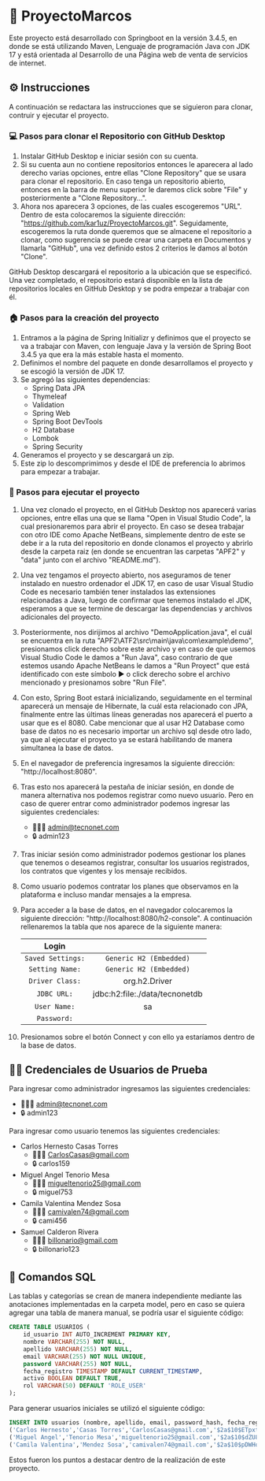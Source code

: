 # 📌 ProyectoMarcos
Este proyecto está desarrollado con Springboot en la versión 3.4.5, en donde se está utilizando Maven, Lenguaje de programación Java con JDK 17 y está orientada al Desarrollo de una Página web de venta de servicios de internet.

## ⚙️ Instrucciones 
A continuación se redactara las instrucciones que se siguieron para clonar, contruir y ejecutar el proyecto.

### 💻 Pasos para clonar el Repositorio con GitHub Desktop
1. Instalar GitHub Desktop e iniciar sesión con su cuenta.
2. Si su cuenta aun no contiene repositorios entonces le aparecera al lado derecho varias opciones, entre ellas "Clone Repository" que se usara para clonar el repositorio. En caso tenga un repositorio abierto, entonces en la barra de menu superior le daremos click sobre "File" y posteriormente a "Clone Repository...".
3. Ahora nos aparecera 3 opciones, de las cuales escogeremos "URL". Dentro de esta colocaremos la siguiente dirección: "https://github.com/kar1uz/ProyectoMarcos.git". Seguidamente, escogeremos la ruta donde queremos que se almacene el repositorio a clonar, como sugerencia se puede crear una carpeta en Documentos y llamarla "GitHub", una vez definido estos 2 criterios le damos al botón "Clone".

GitHub Desktop descargará el repositorio a la ubicación que se especificó. Una vez completado, el repositorio estará disponible en la lista de repositorios locales en GitHub Desktop y se podra empezar a trabajar con él.

### 🏠 Pasos para la creación del proyecto
1. Entramos a la página de Spring Initializr y definimos que el proyecto se va a trabajar con Maven, con lenguaje Java y la versión de Spring Boot 3.4.5 ya que era la más estable hasta el momento.
2. Definimos el nombre del paquete en donde desarrollamos el proyecto y se escogió la versión de JDK 17.
3. Se agregó las siguientes dependencias:
    - Spring Data JPA
    - Thymeleaf
    - Validation
    - Spring Web
    - Spring Boot DevTools
    - H2 Database
    - Lombok
    - Spring Security
4. Generamos el proyecto y se descargará un zip.
5. Este zip lo descomprimimos y desde el IDE de preferencia lo abrimos para empezar a trabajar.

### 🚀 Pasos para ejecutar el proyecto
1. Una vez clonado el proyecto, en el GitHub Desktop nos aparecerá varias opciones, entre ellas una que se llama "Open in Visual Studio Code", la cual presionaremos para abrir el proyecto. En caso se desea trabajar con otro IDE como Apache NetBeans, simplemente dentro de este se debe ir a la ruta del repositorio en donde clonamos el proyecto y abrirlo desde la carpeta raiz (en donde se encuentran las carpetas "APF2" y "data" junto con el archivo "README.md").
2. Una vez tengamos el proyecto abierto, nos aseguramos de tener instalado en nuestro ordenador el JDK 17, en caso de usar Visual Studio Code es necesario también tener instalados las extensiones relacionadas a Java, luego de confirmar que tenemos instalado el JDK, esperamos a que se termine de descargar las dependencias y archivos adicionales del proyecto.
3. Posteriormente, nos dirijimos al archivo "DemoApplication.java", el cuál se encuentra en la ruta "APF2\ATF2\src\main\java\com\example\demo", presionamos click derecho sobre este archivo y en caso de que usemos Visual Studio Code le damos a "Run Java", caso contrario de que estemos usando Apache NetBeans le damos a "Run Proyect" que está identificado con este símbolo ▶️ o click derecho sobre el archivo mencionado y presionamos sobre "Run File".
4. Con esto, Spring Boot estará inicializando, seguidamente en el terminal aparecerá un mensaje de Hibernate, la cuál esta relacionado con JPA, finalmente entre las últimas líneas generadas nos aparecerá el puerto a usar que es el 8080. Cabe mencionar que al usar H2 Database como base de datos no es necesario importar un archivo sql desde otro lado, ya que al ejecutar el proyecto ya se estará habilitando de manera simultanea la base de datos.
5. En el navegador de preferencia ingresamos la siguiente dirección: "http://localhost:8080".
6. Tras esto nos aparecerá la pestaña de iniciar sesión, en donde de manera alternativa nos podemos registrar como nuevo usuario. Pero en caso de querer entrar como administrador podemos ingresar las siguientes credenciales:
    * 👨🏻‍💼 admin@tecnonet.com
    * 🔒 admin123
7. Tras iniciar sesión como administrador podemos gestionar los planes que tenemos o deseamos registrar, consultar los usuarios registrados, los contratos que vigentes y los mensaje recibidos.
8. Como usuario podemos contratar los planes que observamos en la plataforma e incluso mandar mensajes a la empresa.
9. Para acceder a la base de datos, en el navegador colocaremos la siguiente dirección: "http://localhost:8080/h2-console". A continuación rellenaremos la tabla que nos aparece de la siguiente manera:

    |      Login      |                                |
    |:---------------:|:------------------------------:|
    |`Saved Settings:`|    `Generic H2 (Embedded)`     |
    |`Setting Name:`  |    `Generic H2 (Embedded)`     |
    |`Driver Class:`  |         org.h2.Driver          |
    |  `JDBC URL:`    | jdbc:h2:file:./data/tecnonetdb |
    |   `User Name:`  |             sa                 |
    |   `Password:`   |                                |

10. Presionamos sobre el botón Connect y con ello ya estaríamos dentro de la base de datos.

## 🧑‍💻 Credenciales de Usuarios de Prueba
Para ingresar como administrador ingresamos las siguientes credenciales:

* 👨🏻‍💼 admin@tecnonet.com
* 🔒 admin123

Para ingresar como usuario tenemos las siguientes credenciales:
- Carlos Hernesto Casas Torres
    * 👨🏻‍💼 CarlosCasas@gmail.com
    * 🔒 carlos159
- Miguel Angel Tenorio Mesa
    * 👨🏻‍💼 migueltenorio25@gmail.com
    * 🔒 miguel753
- Camila Valentina Mendez Sosa
    * 👨🏻‍💼 camivalen74@gmail.com
    * 🔒 cami456
- Samuel Calderon Rivera
    * 👨🏻‍💼 billonario@gmail.com
    * 🔒 billonario123

## 🔗 Comandos SQL
Las tablas y categorías se crean de manera independiente mediante las anotaciones implementadas en la carpeta model, pero en caso se quiera agregar una tabla de manera manual, se podría usar el siguiente código:

```sql
CREATE TABLE USUARIOS (
    id_usuario INT AUTO_INCREMENT PRIMARY KEY,
    nombre VARCHAR(255) NOT NULL,
    apellido VARCHAR(255) NOT NULL,
    email VARCHAR(255) NOT NULL UNIQUE,
    password VARCHAR(255) NOT NULL,
    fecha_registro TIMESTAMP DEFAULT CURRENT_TIMESTAMP,
    activo BOOLEAN DEFAULT TRUE,
    rol VARCHAR(50) DEFAULT 'ROLE_USER' 
);
```

Para generar usuarios iniciales se utilizó el siguiente código:

```sql
INSERT INTO usuarios (nombre, apellido, email, password_hash, fecha_registro, activo, tipo_usuario) VALUES
('Carlos Hernesto','Casas Torres','CarlosCasas@gmail.com','$2a$10$ETpxthB5ljNzR9vCWjBl9exlECB3UD6nVzQxCFuHcoS2bxRQTGEmi','2025-06-17 04:35:58',1,'USUARIO'),
('Miguel Angel','Tenorio Mesa','migueltenorio25@gmail.com','$2a$10$dZU86tRfIg51oS2nRvoLHuBBwr85cy.FswdvEpai9QB1XIn05Jnwm','2025-06-17 06:41:14',1,'USUARIO'),
('Camila Valentina','Mendez Sosa','camivalen74@gmail.com','$2a$10$pDWHohmRsMLdRM1YI0CY8OvZMzX5eQtfL.7WygTiNph4iKTI7dPje','2025-06-17 06:56:02',1,'USUARIO');
```

Estos fueron los puntos a destacar dentro de la realización de este proyecto.